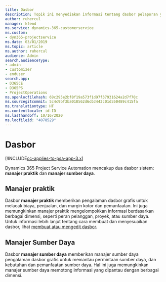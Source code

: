 ```yaml
---
title: Dasbor
description: Topik ini menyediakan informasi tentang dasbor pelaporan yang disertakan di Dynamics 365 Project Service Automation.
author: ruhercul
manager: kfend
ms.service: dynamics-365-customerservice
ms.custom:
- dyn365-projectservice
ms.date: 03/01/2019
ms.topic: article
ms.author: ruhercul
audience: Admin
search.audienceType:
- admin
- customizer
- enduser
search.app:
- D365CE
- D365PS
- ProjectOperations
ms.openlocfilehash: 69c295e2bf8f19a573f1d97f37931624a2d7f70c
ms.sourcegitcommit: 5c4c9bf3ba018562d6cb3443c01d550489c415fa
ms.translationtype: HT
ms.contentlocale: id-ID
ms.lasthandoff: 10/16/2020
ms.locfileid: "4078529"
---
```

# <a name="dashboards"></a>Dasbor

[!INCLUDE[cc-applies-to-psa-app-3.x](../includes/cc-applies-to-psa-app-3x.md)]

Dynamics 365 Project Service Automation mencakup dua dasbor sistem: **manajer praktik** dan **manajer sumber daya**.

## <a name="practice-manager"></a>Manajer praktik 

Dasbor **manajer praktik** memberikan pengalaman dasbor grafis untuk melacak biaya, penjualan, dan margin kotor dan pemanfaatan. Ini juga memungkinkan manajer praktik mengelompokkan informasi berdasarkan berbagai dimensi, seperti peran pelanggan, proyek, atau sumber daya. Untuk informasi lebih lanjut tentang cara membuat dan menyesuaikan dasbor, lihat [membuat atau mengedit dasbor](https://docs.microsoft.com/dynamics365/customerengagement/on-premises/customize/create-edit-dashboards).

## <a name="resource-manager"></a>Manajer Sumber Daya 

Dasbor **manajer sumber daya** memberikan manajer sumber daya pengalaman dasbor grafis untuk memantau permintaan sumber daya, dan kebutuhan dan pemanfaatan sumber daya. Hal ini juga memungkinkan manajer sumber daya memotong informasi yang dipantau dengan berbagai dimensi.
